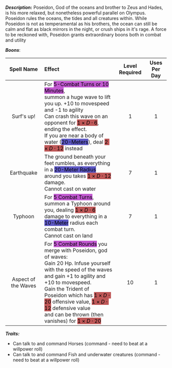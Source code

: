 ***Description:***
Poseidon, God of the oceans and brother to Zeus and Hades, is his more relaxed, but nonetheless powerful parallel on Olympus.
Poseidon rules the oceans, the tides and all creatures within.
While Poseidon is not as temperamental as his brothers, the ocean can still be calm and flat as black mirrors in the night, or crush ships in it's rage.
A force to be reckoned with, Poseidon grants extraordinary boons both in combat and utility

***Boons***:

| Spell Name | Effect | Level Required | Uses Per Day |
| :--: | :-- | :--: | :--: | 
| Surf's up! | For <mark style="background: #A100B8A6;">5-Combat Turns or 10 Minutes</mark>, <br> summon a huge wave to lift you up. +10 to movespeed and -1 to agility  <br> Can crash this wave on an opponent for <mark style="background: #9E0000A6;">$1 \times D\cdot6$</mark>, ending the effect. <br> If you are near a body of water (<mark style="background: #0900A7A6;">20-Meters</mark>), deal <mark style="background: #9E0000A6;">$2 \times D\cdot12$</mark> instead | 1 | 1 |
| Earthquake | The ground beneath your feet rumbles, as everything in a <mark style="background: #0900A7A6;">20-Meter Radius</mark> <br> around you takes <mark style="background: #9E0000A6;">$1 \times D\cdot12$</mark> damage.<br> Cannot cast on water| 7 | 1
| Typhoon | For <mark style="background: #A100B8A6;">5 Combat Turns</mark>, summon a Typhoon around you, dealing <mark style="background: #9E0000A6;">$1 \times D\cdot6$</mark> <br> damage to everything in a <mark style="background: #0900A7A6;">10-Meter</mark> radius each combat turn.<br> Cannot cast on land  | 7 | 1 |
| Aspect of the Waves | For <mark style="background: #A100B8A6;">5 Combat Rounds</mark> you merge with Poseidon, god of waves: <br> Gain 20 Hp. Infuse yourself with the speed of the waves and gain +1 to agility and +10 to movespeed. <br> Gain the Trident of Poseidon which has <mark style="background: #9E0000A6;">$1 \times D\cdot20$</mark> offensive value, <mark style="background: #9E0000A6;">$1 \times D\cdot12$</mark> defensive value <br> and can be thrown (then vanishes) for <mark style="background: #9E0000A6;">$1 \times D\cdot20$</mark>| 10 | 1

***Traits:***
- Can talk to and command Horses (command - need to beat at a willpower roll)
- Can talk to and command Fish and underwater creatures  (command - need to beat at a willpower roll)



